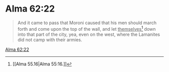 # Alma 62:22

> And it came to pass that Moroni caused that his men should march forth and come upon the top of the wall, and let <u>themselves</u>[^a] down into that part of the city, yea, even on the west, where the Lamanites did not camp with their armies.

[Alma 62:22](https://www.churchofjesuschrist.org/study/scriptures/bofm/alma/62?lang=eng&id=p22#p22)


[^a]: [[Alma 55.16|Alma 55:16.]]
